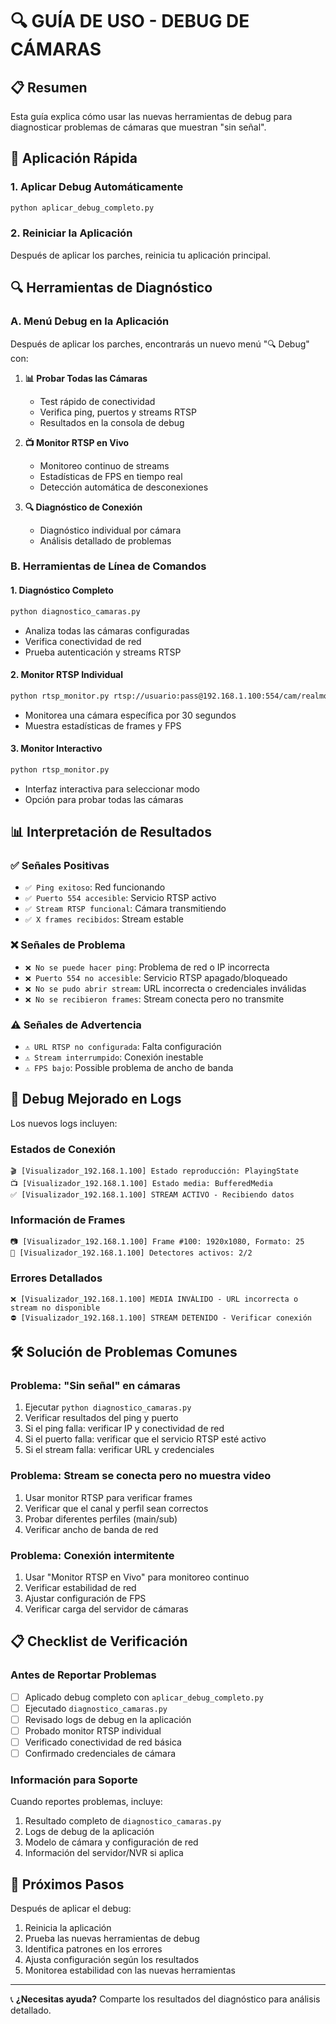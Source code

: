 # 🔍 GUÍA DE USO - DEBUG DE CÁMARAS

## 📋 Resumen
Esta guía explica cómo usar las nuevas herramientas de debug para diagnosticar problemas de cámaras que muestran "sin señal".

## 🚀 Aplicación Rápida

### 1. Aplicar Debug Automáticamente
```bash
python aplicar_debug_completo.py
```

### 2. Reiniciar la Aplicación
Después de aplicar los parches, reinicia tu aplicación principal.

## 🔍 Herramientas de Diagnóstico

### A. Menú Debug en la Aplicación
Después de aplicar los parches, encontrarás un nuevo menú "🔍 Debug" con:

1. **📊 Probar Todas las Cámaras**
   - Test rápido de conectividad
   - Verifica ping, puertos y streams RTSP
   - Resultados en la consola de debug

2. **📺 Monitor RTSP en Vivo**
   - Monitoreo continuo de streams
   - Estadísticas de FPS en tiempo real
   - Detección automática de desconexiones

3. **🔍 Diagnóstico de Conexión**
   - Diagnóstico individual por cámara
   - Análisis detallado de problemas

### B. Herramientas de Línea de Comandos

#### 1. Diagnóstico Completo
```bash
python diagnostico_camaras.py
```
- Analiza todas las cámaras configuradas
- Verifica conectividad de red
- Prueba autenticación y streams RTSP

#### 2. Monitor RTSP Individual
```bash
python rtsp_monitor.py rtsp://usuario:pass@192.168.1.100:554/cam/realmonitor?channel=1&subtype=0 30
```
- Monitorea una cámara específica por 30 segundos
- Muestra estadísticas de frames y FPS

#### 3. Monitor Interactivo
```bash
python rtsp_monitor.py
```
- Interfaz interactiva para seleccionar modo
- Opción para probar todas las cámaras

## 📊 Interpretación de Resultados

### ✅ Señales Positivas
- `✅ Ping exitoso`: Red funcionando
- `✅ Puerto 554 accesible`: Servicio RTSP activo
- `✅ Stream RTSP funcional`: Cámara transmitiendo
- `✅ X frames recibidos`: Stream estable

### ❌ Señales de Problema
- `❌ No se puede hacer ping`: Problema de red o IP incorrecta
- `❌ Puerto 554 no accesible`: Servicio RTSP apagado/bloqueado
- `❌ No se pudo abrir stream`: URL incorrecta o credenciales inválidas
- `❌ No se recibieron frames`: Stream conecta pero no transmite

### ⚠️ Señales de Advertencia
- `⚠️ URL RTSP no configurada`: Falta configuración
- `⚠️ Stream interrumpido`: Conexión inestable
- `⚠️ FPS bajo`: Possible problema de ancho de banda

## 🔧 Debug Mejorado en Logs

Los nuevos logs incluyen:

### Estados de Conexión
```
🎬 [Visualizador_192.168.1.100] Estado reproducción: PlayingState
📺 [Visualizador_192.168.1.100] Estado media: BufferedMedia
✅ [Visualizador_192.168.1.100] STREAM ACTIVO - Recibiendo datos
```

### Información de Frames
```
📷 [Visualizador_192.168.1.100] Frame #100: 1920x1080, Formato: 25
🤖 [Visualizador_192.168.1.100] Detectores activos: 2/2
```

### Errores Detallados
```
❌ [Visualizador_192.168.1.100] MEDIA INVÁLIDO - URL incorrecta o stream no disponible
⛔ [Visualizador_192.168.1.100] STREAM DETENIDO - Verificar conexión
```

## 🛠️ Solución de Problemas Comunes

### Problema: "Sin señal" en cámaras
1. Ejecutar `python diagnostico_camaras.py`
2. Verificar resultados del ping y puerto
3. Si el ping falla: verificar IP y conectividad de red
4. Si el puerto falla: verificar que el servicio RTSP esté activo
5. Si el stream falla: verificar URL y credenciales

### Problema: Stream se conecta pero no muestra video
1. Usar monitor RTSP para verificar frames
2. Verificar que el canal y perfil sean correctos
3. Probar diferentes perfiles (main/sub)
4. Verificar ancho de banda de red

### Problema: Conexión intermitente
1. Usar "Monitor RTSP en Vivo" para monitoreo continuo
2. Verificar estabilidad de red
3. Ajustar configuración de FPS
4. Verificar carga del servidor de cámaras

## 📋 Checklist de Verificación

### Antes de Reportar Problemas
- [ ] Aplicado debug completo con `aplicar_debug_completo.py`
- [ ] Ejecutado `diagnostico_camaras.py`
- [ ] Revisado logs de debug en la aplicación
- [ ] Probado monitor RTSP individual
- [ ] Verificado conectividad de red básica
- [ ] Confirmado credenciales de cámara

### Información para Soporte
Cuando reportes problemas, incluye:
1. Resultado completo de `diagnostico_camaras.py`
2. Logs de debug de la aplicación
3. Modelo de cámara y configuración de red
4. Información del servidor/NVR si aplica

## 🎯 Próximos Pasos

Después de aplicar el debug:
1. Reinicia la aplicación
2. Prueba las nuevas herramientas de debug
3. Identifica patrones en los errores
4. Ajusta configuración según los resultados
5. Monitorea estabilidad con las nuevas herramientas

---
📞 **¿Necesitas ayuda?** Comparte los resultados del diagnóstico para análisis detallado.
